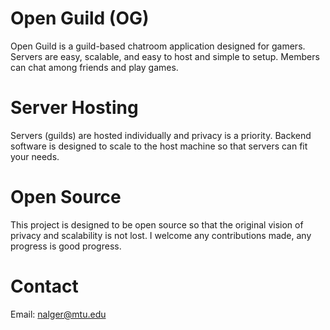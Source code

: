 # Open Guild (OG)
Open Guild is a guild-based chatroom application designed for gamers. Servers are easy, scalable, and easy to host and simple to setup. Members can chat among friends and play games.

# Server Hosting
Servers (guilds) are hosted individually and privacy is a priority. Backend software is designed to scale to the host machine so that servers can fit your needs. 

# Open Source
This project is designed to be open source so that the original vision of privacy and scalability is not lost. I welcome any contributions made, any progress is good progress.

# Contact
Email: nalger@mtu.edu
